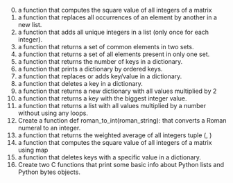 0. a function that computes the square value of all integers of a matrix
1. a function that replaces all occurrences of an element by another in a new list.
2. a function that adds all unique integers in a list (only once for each integer).
3. a function that returns a set of common elements in two sets.
4. a function that returns a set of all elements present in only one set.
5. a function that returns the number of keys in a dictionary.
6. a function that prints a dictionary by ordered keys.
7. a function that replaces or adds key/value in a dictionary.
8. a function that deletes a key in a dictionary.
9. a function that returns a new dictionary with all values multiplied by 2
10. a function that returns a key with the biggest integer value.
11. a function that returns a list with all values multiplied by a number without using any loops.
12. Create a function def roman_to_int(roman_string): that converts a Roman numeral to an integer.
13. a function that returns the weighted average of all integers tuple (<score>, <weight>)
14. a function that computes the square value of all integers of a matrix using map
15. a function that deletes keys with a specific value in a dictionary.
16. Create two C functions that print some basic info about Python lists and Python bytes objects.

